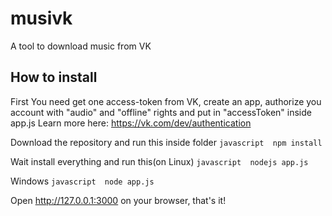 # musivk
A tool to download music from VK


## How to install

  First You need get one access-token from VK, create an app, authorize you account with "audio" and "offline" rights and put in "accessToken" inside app.js
  Learn more here: https://vk.com/dev/authentication
  
  Download the repository and run this inside folder
          ```javascript 
            npm install 
            ```
  
 Wait install everything and run this(on Linux)
          ```javascript 
          nodejs app.js
          ```
  
 Windows
        ```javascript 
          node app.js
           ```
          
          
  Open http://127.0.0.1:3000 on your browser, that's it!
